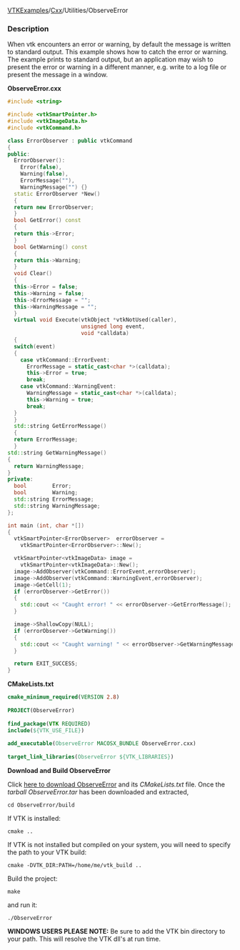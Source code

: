 [VTKExamples](/index/)/[Cxx](/Cxx)/Utilities/ObserveError

### Description
When vtk encounters an error or warning, by default the message is written to standard output. This example shows how to catch the error or warning. The example prints to standard output, but an application may wish to present the error or warning in a different manner, e.g. write to a log file or present the message in a window.

**ObserveError.cxx**
```c++
#include <string>

#include <vtkSmartPointer.h>
#include <vtkImageData.h>
#include <vtkCommand.h>

class ErrorObserver : public vtkCommand
{
public:
  ErrorObserver():
    Error(false),
    Warning(false),
    ErrorMessage(""),
    WarningMessage("") {}
  static ErrorObserver *New()
  {
  return new ErrorObserver;
  }
  bool GetError() const
  {
  return this->Error;
  }
  bool GetWarning() const
  {
  return this->Warning;
  }
  void Clear()
  {
  this->Error = false;
  this->Warning = false;
  this->ErrorMessage = "";
  this->WarningMessage = "";
  }
  virtual void Execute(vtkObject *vtkNotUsed(caller),
                       unsigned long event,
                       void *calldata)
  {
  switch(event)
  {
    case vtkCommand::ErrorEvent:
      ErrorMessage = static_cast<char *>(calldata);
      this->Error = true;
      break;
    case vtkCommand::WarningEvent:
      WarningMessage = static_cast<char *>(calldata);
      this->Warning = true;
      break;
  }
  }
  std::string GetErrorMessage()
  {
  return ErrorMessage;
  }
std::string GetWarningMessage()
{
  return WarningMessage;
}
private:
  bool        Error;
  bool        Warning;
  std::string ErrorMessage;
  std::string WarningMessage;
};

int main (int, char *[])
{
  vtkSmartPointer<ErrorObserver>  errorObserver =
    vtkSmartPointer<ErrorObserver>::New();

  vtkSmartPointer<vtkImageData> image =
    vtkSmartPointer<vtkImageData>::New();
  image->AddObserver(vtkCommand::ErrorEvent,errorObserver);
  image->AddObserver(vtkCommand::WarningEvent,errorObserver);
  image->GetCell(1);
  if (errorObserver->GetError())
  {
    std::cout << "Caught error! " << errorObserver->GetErrorMessage();
  }

  image->ShallowCopy(NULL);
  if (errorObserver->GetWarning())
  {
    std::cout << "Caught warning! " << errorObserver->GetWarningMessage();
  }

  return EXIT_SUCCESS;
}
```
**CMakeLists.txt**
```cmake
cmake_minimum_required(VERSION 2.8)
 
PROJECT(ObserveError)
 
find_package(VTK REQUIRED)
include(${VTK_USE_FILE})
 
add_executable(ObserveError MACOSX_BUNDLE ObserveError.cxx)
 
target_link_libraries(ObserveError ${VTK_LIBRARIES})
```

**Download and Build ObserveError**

Click [here to download ObserveError](https://github.com/lorensen/VTKWikiExamplesTarballs/raw/master/ObserveError.tar) and its *CMakeLists.txt* file.
Once the *tarball ObserveError.tar* has been downloaded and extracted,
```
cd ObserveError/build 
```
If VTK is installed:
```
cmake ..
```
If VTK is not installed but compiled on your system, you will need to specify the path to your VTK build:
```
cmake -DVTK_DIR:PATH=/home/me/vtk_build ..
```
Build the project:
```
make
```
and run it:
```
./ObserveError
```
**WINDOWS USERS PLEASE NOTE:** Be sure to add the VTK bin directory to your path. This will resolve the VTK dll's at run time.

